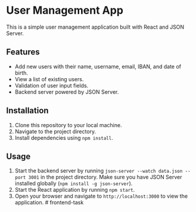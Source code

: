 # User Management App

This is a simple user management application built with React and JSON Server.

## Features

- Add new users with their name, username, email, IBAN, and date of birth.
- View a list of existing users.
- Validation of user input fields.
- Backend server powered by JSON Server.

## Installation

1. Clone this repository to your local machine.
2. Navigate to the project directory.
3. Install dependencies using `npm install`.

## Usage

1. Start the backend server by running `json-server --watch data.json --port 3001` in the project directory. Make sure you have JSON Server installed globally (`npm install -g json-server`).
2. Start the React application by running `npm start`.
3. Open your browser and navigate to `http://localhost:3000` to view the application.
#   f r o n t e n d - t a s k  
 